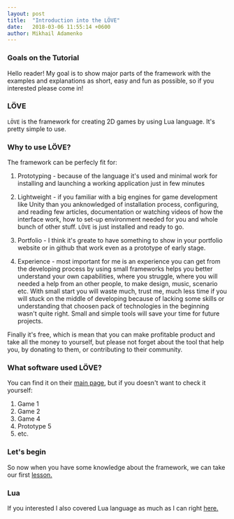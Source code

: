 ```yaml
---
layout: post
title:  "Introduction into the LÖVE"
date:   2018-03-06 11:55:14 +0600
author: Mikhail Adamenko
---
```


### Goals on the Tutorial
Hello reader! My goal is to show major parts of the framework with the examples and explanations as short, easy and fun as possible, so if you interested please come in!

### LÖVE
`LÖVE` is the framework for creating 2D games by using Lua language. It's pretty simple to use.

### Why to use LÖVE?
The framework can be perfecly fit for:

1. Prototyping - because of the language it's used and minimal work for installing and launching a working application just in few minutes

2. Lightweight - if you familiar with a big engines for game development like Unity than you anknowledged of installation process, configuring, and reading few articles, documentation or watching videos of how the interface work, how to set-up environment needed for you and whole bunch of other stuff. `LÖVE` is just installed and ready to go.

3. Portfolio - I think it's greate to have something to show in your portfolio website or in github that work even as a prototype of early stage.

4. Experience - most important for me is an experience you can get from the developing process by using small frameworks helps you better understand your own capabilities, where you struggle, where you will needed a help from an other people, to make design, music, scenario etc. With small start you will waste much, trust me, much less time if you will stuck on the middle of developing because of lacking some skills or understanding that choosen pack of technologies in the beginning wasn't quite right. Small and simple tools will save your time for future projects.

Finally it's free, which is mean that you can make profitable product and take all the money to yourself, but please not forget about the tool that help you, by donating to them, or contributing to their community. 

### What software used LÖVE?
You can find it on their [main page](https://love2d.org/), but if you doesn't want to check it yourself:

1. Game 1
2. Game 2
3. Game 4
4. Prototype 5
5. etc.

### Let's begin
So now when you have some knowledge about the framework, we can take our first [lesson.](http://please.add.link)

### Lua
If you interested I also covered Lua language as much as I can right [here.](https://mikhailadamenko.design)